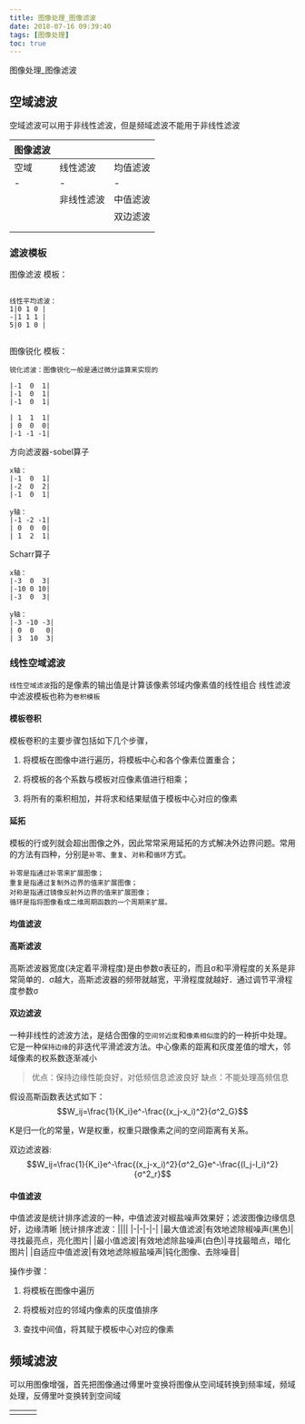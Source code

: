 ```yaml
---
title: 图像处理_图像滤波
date: 2018-07-16 09:39:40
tags: [图像处理]
toc: true
---
```



图像处理_图像滤波

<!--more-->

## 空域滤波

空域滤波可以用于非线性滤波，但是频域滤波不能用于非线性滤波


|图像滤波|||
|-|-|-|
|空域|线性滤波|均值滤波|
|-|-|-|
||非线性滤波|中值滤波|
|||双边滤波|
||||
||||

### 滤波模板
图像滤波 模板： 
```

线性平均滤波：
1|0 1 0 |
-|1 1 1 |
5|0 1 0 |


```
图像锐化 模板：
```
锐化滤波：图像锐化一般是通过微分运算来实现的

|-1  0  1|
|-1  0  1|
|-1  0  1|

| 1  1  1|
| 0  0  0|
|-1 -1 -1|

```
方向滤波器-sobel算子
```
x轴：
|-1  0  1|
|-2  0  2|
|-1  0  1|

y轴：
|-1 -2 -1|
| 0  0  0|
| 1  2  1|
```
Scharr算子
```
x轴：
|-3  0  3|
|-10 0 10|
|-3  0  3|

y轴：
|-3 -10 -3|
| 0  0   0|
| 3  10  3|
```



### 线性空域滤波
`线性空域滤波`指的是像素的输出值是计算该像素邻域内像素值的线性组合
线性滤波中滤波模板也称为`卷积模板`

#### 模板卷积
模板卷积的主要步骤包括如下几个步骤，

1) 将模板在图像中进行遍历，将模板中心和各个像素位置重合；

2) 将模板的各个系数与模板对应像素值进行相乘；

3) 将所有的乘积相加，并将求和结果赋值于模板中心对应的像素

#### 延拓
模板的行或列就会超出图像之外，因此常常采用延拓的方式解决外边界问题。常用的方法有四种，分别是`补零`、`重复`、`对称`和`循环`方式。
```
补零是指通过补零来扩展图像；
重复是指通过复制外边界的值来扩展图像；
对称是指通过镜像反射外边界的值来扩展图像；
循环是指将图像看成二维周期函数的一个周期来扩展。
```

#### 均值滤波

#### 高斯滤波
高斯滤波器宽度(决定着平滑程度)是由参数σ表征的，而且σ和平滑程度的关系是非常简单的．σ越大，高斯滤波器的频带就越宽，平滑程度就越好．通过调节平滑程度参数σ

#### 双边滤波
一种非线性的滤波方法，是结合图像的`空间邻近度`和`像素相似度`的的一种折中处理。它是一种`保持边缘`的非迭代平滑滤波方法。中心像素的距离和灰度差值的增大，邻域像素的权系数逐渐减小

>优点：保持边缘性能良好，对低频信息滤波良好
缺点：不能处理高频信息

假设高斯函数表达式如下：
$$W_ij=\frac{1}{K_i}e^-\frac{(x_j-x_i)^2}{σ^2_G}$$

K是归一化的常量，W是权重，权重只跟像素之间的空间距离有关系。

双边滤波器:
$$W_ij=\frac{1}{K_i}e^-\frac{(x_j-x_i)^2}{σ^2_G}e^-\frac{(I_j-I_i)^2}{σ^2_r}$$


#### 中值滤波
中值滤波是统计排序滤波的一种，中值滤波对椒盐噪声效果好；滤波图像边缘信息好，边缘清晰
|统计排序滤波：||||
|-|-|-|-|
|最大值滤波|有效地滤除椒噪声(黑色)|寻找最亮点，亮化图片|
|最小值滤波|有效地滤除盐噪声(白色)|寻找最暗点，暗化图片|
|自适应中值滤波|有效地滤除椒盐噪声|钝化图像、去除噪音|

操作步骤：

1) 将模板在图像中遍历

2) 将模板对应的邻域内像素的灰度值排序

3) 查找中间值，将其赋于模板中心对应的像素



## 频域滤波
可以用图像增强，首先把图像通过傅里叶变换将图像从空间域转换到频率域，频域处理，反傅里叶变换转到空间域

||||
|-|-|-|
||||